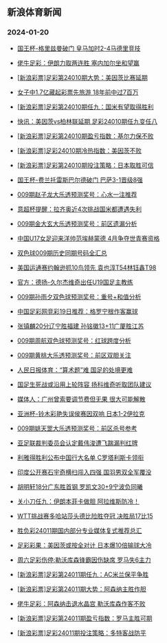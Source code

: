 ## 新浪体育新闻 
### 2024-01-20

+ [国王杯-格里兹曼破门 皇马加时2-4马德里竞技](https://sports.sina.com.cn/g/laliga/2024-01-19/doc-inaczekn1074186.shtml)

+ [佬牛足彩：伊朗力取两连胜 塞内加尔坐和望赢](https://sports.sina.com.cn/l/2024-01-19/doc-inaczksk8738985.shtml)

+ [[新浪彩票]足彩第24010期大势：美因茨比赛延期](https://sports.sina.com.cn/l/2024-01-19/doc-inaczekq1736183.shtml)

+ [女子中1.7亿藏起彩票先旅游 18年前中过7百万](https://sports.sina.com.cn/l/2024-01-19/doc-inaczekr8511660.shtml)

+ [[新浪彩票]足彩第24010期任九：国米有望取得胜利](https://sports.sina.com.cn/l/2024-01-19/doc-inaczekq1736390.shtml)

+ [快讯：美因茨vs柏林联延期 足彩24010期任九变任八](https://sports.sina.com.cn/l/2024-01-19/doc-inaczksk8750312.shtml)

+ [[新浪彩票]足彩第24010期盈亏指数：基尔力保不败](https://sports.sina.com.cn/l/2024-01-19/doc-inaczekq1736849.shtml)

+ [[新浪彩票]足彩24010期冷热指数：美因茨不败](https://sports.sina.com.cn/l/2024-01-19/doc-inaczekr8514427.shtml)

+ [[新浪彩票]足彩第24010期投注策略：日本取胜可信](https://sports.sina.com.cn/l/2024-01-19/doc-inaczekq1736697.shtml)

+ [国王杯-费兰托雷斯巴尔德破门 巴萨3-1晋级8强](https://sports.sina.com.cn/g/laliga/2024-01-19/doc-inaczksp8390568.shtml)

+ [009期赵子龙大乐透预测奖号：心水一注推荐](https://sports.sina.com.cn/l/2024-01-19/doc-inaczqym8314649.shtml)

+ [意超杯提醒：拉齐奥近4次挑战国米都遭遇失利](https://sports.sina.com.cn/l/2024-01-19/doc-inaczksp8416042.shtml)

+ [009期金大玄大乐透预测奖号：前区遗漏分析](https://sports.sina.com.cn/l/2024-01-19/doc-inaczqym8313984.shtml)

+ [中国U17女足迎来洋帅范埃赫蒙德 4月争夺世青赛资格](https://sports.sina.com.cn/china/2024-01-19/doc-inaczqyk1534154.shtml)

+ [双色球009期历史同期号码全汇总](https://sports.sina.com.cn/l/2024-01-19/doc-inaczvhh1441921.shtml)

+ [美国运通赛约翰逊抓10鸟领先 袁也淳T54林钰鑫T98](https://sports.sina.com.cn/golf/pgatour/2024-01-19/doc-inaczksn1649938.shtml)

+ [官方：德扬-久尔杰维奇出任U19国足主教练](https://sports.sina.com.cn/china/national/2024-01-19/doc-inaeancz7937636.shtml)

+ [009期孙雨夕双色球预测奖号：重号+和值分析](https://sports.sina.com.cn/l/2024-01-19/doc-inaczqym8324514.shtml)

+ [中国足彩网竞彩19日推荐：格罗宁根作客赢球](https://sports.sina.com.cn/l/2024-01-19/doc-inaczksn1640776.shtml)

+ [张镇麟20分辽宁胜福建 孙铭徽13+11广厦胜江苏](https://sports.sina.com.cn/basketball/cba/2024-01-19/doc-inaeancw8296784.shtml)

+ [009期周航双色球预测奖号：红球跨度分析](https://sports.sina.com.cn/l/2024-01-19/doc-inaczqyk1547608.shtml)

+ [009期黄桃大乐透预测奖号：前区双胆关注](https://sports.sina.com.cn/l/2024-01-19/doc-inaczqyh0871735.shtml)

+ [人民日报体育：“算术题”难 国足的处境更难](https://sports.sina.com.cn/china/national/2024-01-19/doc-inaczqyh8658275.shtml)

+ [国足生死战或沿用上轮阵容 扬科维奇听取团队建议](https://sports.sina.com.cn/china/2024-01-19/doc-inaczzqa0704533.shtml)

+ [媒体人：广州曾索要调节费但无果 很大可能解散](https://sports.sina.com.cn/china/j/2024-01-19/doc-inaeancy1160771.shtml)

+ [亚洲杯-铃木彩艳失误侯赛因双响 日本1-2伊拉克](https://sports.sina.com.cn/china/asia/2024-01-19/doc-inaeancw0517726.shtml)

+ [009期姚天罡大乐透预测奖号：前区杀号参考](https://sports.sina.com.cn/l/2024-01-19/doc-inaczqym8314904.shtml)

+ [亚足联裁判委员会认定戴伟浚遭飞踹漏判红牌](https://sports.sina.com.cn/china/national/2024-01-19/doc-inaczzqa0705942.shtml)

+ [利雅得胜利公布中国行大名单 C罗塔利斯卡领衔](https://sports.sina.com.cn/china/2024-01-19/doc-inaczzqa8481800.shtml)

+ [印度公开赛石宇奇横扫闯入四强 国羽男双全军覆没](https://sports.sina.com.cn/others/badmin/2024-01-20/doc-inaeawts0285409.shtml)

+ [胡明轩18分广东胜首钢 罗凯文30+9宁波负同曦](https://sports.sina.com.cn/basketball/cba/2024-01-19/doc-inaeancz7942788.shtml)

+ [关小刀任九：伊朗本菲卡做胆 阿拉维斯防冷！](https://sports.sina.com.cn/l/2024-01-19/doc-inaczzqf8134919.shtml)

+ [WTT挑战赛多哈站莎头德比险胜夺冠 决胜局17比15](https://sports.sina.com.cn/others/pingpang/2024-01-20/doc-inaeawts0285153.shtml)

+ [胜负彩24011期国内部分专业媒体复式推荐总汇](https://sports.sina.com.cn/l/2024-01-19/doc-inaczvhh1452574.shtml)

+ [足彩彩果：美因茨或按全对计 日本爆10倍输球大冷](https://sports.sina.com.cn/l/2024-01-20/doc-inaecpri9931035.shtml)

+ [周六足彩伤停:勒沃库森锋霸因伤缺席 罗马失6主力](https://sports.sina.com.cn/l/2024-01-19/doc-inaczzqf8134440.shtml)

+ [[新浪彩票]足彩第24011期任九：AC米兰保平争胜](https://sports.sina.com.cn/l/2024-01-20/doc-inaecprk7712795.shtml)

+ [[新浪彩票]足彩第24011期大势：阿森纳主胜作胆](https://sports.sina.com.cn/l/2024-01-20/doc-inaecprp7368880.shtml)

+ [佬牛足彩：阿森纳击退水晶宫 勒沃库森作客不败](https://sports.sina.com.cn/l/2024-01-20/doc-inaectxh7601729.shtml)

+ [[新浪彩票]足彩第24011期盈亏指数：罗马主胜可期](https://sports.sina.com.cn/l/2024-01-20/doc-inaecprn0592247.shtml)

+ [[新浪彩票]足彩24011期投注策略：多特客战防平](https://sports.sina.com.cn/l/2024-01-20/doc-inaecprp7369271.shtml)

